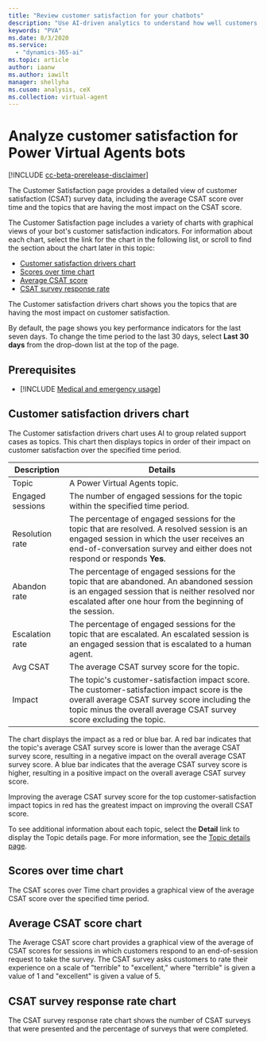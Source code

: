 ```yaml
---
title: "Review customer satisfaction for your chatbots"
description: "Use AI-driven analytics to understand how well customers are interacting with your bot, and to identify areas for improvement."
keywords: "PVA"
ms.date: 8/3/2020
ms.service:
  - "dynamics-365-ai"
ms.topic: article
author: iaanw
ms.author: iawilt
manager: shellyha
ms.cusom: analysis, ceX
ms.collection: virtual-agent
---
```


# Analyze customer satisfaction for Power Virtual Agents bots


[!INCLUDE [cc-beta-prerelease-disclaimer](includes/cc-beta-prerelease-disclaimer.md)]


The Customer Satisfaction page provides a detailed view of customer satisfaction (CSAT) survey data, including the average CSAT score over time and the topics that are having the most impact on the CSAT score.



The Customer Satisfaction page includes a variety of charts with graphical views of your bot's customer satisfaction indicators. For information about each chart, select the link for the chart in the following list, or scroll to find the section about the chart later in this topic:

- [Customer satisfaction drivers chart](#customer-satisfaction-drivers-chart)
- [Scores over time chart](#scores-over-time-chart)
- [Average CSAT score](#average-csat-score-chart)
- [CSAT survey response rate](#csat-survey-response-rate-chart)

The Customer satisfaction drivers chart shows you the topics that are having the most impact on customer satisfaction.

By default, the page shows you key performance indicators for the last seven days. To change the time period to the last 30 days, select **Last 30 days** from the drop-down list at the top of the page.

## Prerequisites

- [!INCLUDE [Medical and emergency usage](includes/pva-usage-limitations.md)]


## Customer satisfaction drivers chart

The Customer satisfaction drivers chart uses AI to group related support cases as topics. This chart then displays topics in order of their impact on customer satisfaction over the specified time period.

Description | Details
----------- | -------
Topic | A Power Virtual Agents topic.
Engaged sessions | The number of engaged sessions for the topic within the specified time period.
Resolution rate | The percentage of engaged sessions for the topic that are resolved. A resolved session is an engaged session in which the user receives an end-of-conversation survey and either does not respond or responds **Yes**.
Abandon rate | The percentage of engaged sessions for the topic that are abandoned. An abandoned session is an engaged session that is neither resolved nor escalated after one hour from the beginning of the session.
Escalation rate | The percentage of engaged sessions for the topic that are escalated. An escalated session is an engaged session that is escalated to a human agent.
Avg CSAT | The average CSAT survey score for the topic.
Impact | The topic's customer-satisfaction impact score. The customer-satisfaction impact score is the overall average CSAT survey score including the topic minus the overall average CSAT survey score excluding the topic.

The chart displays the impact as a red or blue bar. A red bar indicates that the topic's average CSAT survey score is lower than the average CSAT survey score, resulting in a negative impact on the overall average CSAT survey score. A blue bar indicates that the average CSAT survey score is higher, resulting in a positive impact on the overall average CSAT survey score.

Improving the average CSAT survey score for the top customer-satisfaction impact topics in red has the greatest impact on improving the overall CSAT score.

To see additional information about each topic, select the **Detail** link to display the Topic details page. For more information, see the [Topic details page](analytics-topic-details.md).

## Scores over time chart

The CSAT scores over Time chart provides a graphical view of the average CSAT score over the specified time period.



## Average CSAT score chart

The Average CSAT score chart provides a graphical view of the average of CSAT scores for sessions in which customers respond to an end-of-session request to take the survey. The CSAT survey asks customers to rate their experience on a scale of "terrible" to "excellent," where "terrible" is given a value of 1 and "excellent" is given a value of 5.


## CSAT survey response rate chart

The CSAT survey response rate chart shows the number of CSAT surveys that were presented and the percentage of surveys that were completed.
